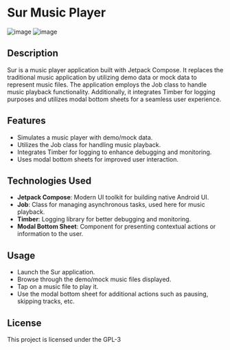 # Sur Music Player

![image](https://github.com/criticalAY/Sur/assets/48384865/626f460e-d964-4b4e-a684-54781771decf) ![image](https://github.com/criticalAY/Sur/assets/48384865/3074784f-7d19-431b-b859-faca77c39de9)

## Description
Sur is a music player application built with Jetpack Compose. It replaces the traditional music application by utilizing demo data or mock data to represent music files. The application employs the Job class to handle music playback functionality.
Additionally, it integrates Timber for logging purposes and utilizes modal bottom sheets for a seamless user experience.

## Features
- Simulates a music player with demo/mock data.
- Utilizes the Job class for handling music playback.
- Integrates Timber for logging to enhance debugging and monitoring.
- Uses modal bottom sheets for improved user interaction.

## Technologies Used
- **Jetpack Compose**: Modern UI toolkit for building native Android UI.
- **Job**: Class for managing asynchronous tasks, used here for music playback.
- **Timber**: Logging library for better debugging and monitoring.
- **Modal Bottom Sheet**: Component for presenting contextual actions or information to the user.

## Usage
- Launch the Sur application.
- Browse through the demo/mock music files displayed.
- Tap on a music file to play it.
- Use the modal bottom sheet for additional actions such as pausing, skipping tracks, etc.

## License
This project is licensed under the GPL-3
